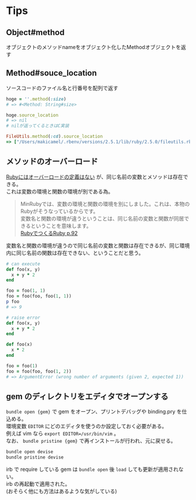 # Tips

## Object#method

オブジェクトのメソッドnameをオブジェクト化したMethodオブジェクトを返す

## Method#souce_location

ソースコードのファイル名と行番号を配列で返す

```ruby
hoge = ''.method(:size)
# => #<Method: String#size>

hoge.source_location
# => nil
# nilが返ってくるときはC実装

FileUtils.method(:cd).source_location
=> ["/Users/makicamel/.rbenv/versions/2.5.1/lib/ruby/2.5.0/fileutils.rb", 120]
```

## メソッドのオーバーロード

[Rubyにはオーバーロードの定義はない](https://pocke.hatenablog.com/entry/2019/04/28/014018) が、同じ名前の変数とメソッドは存在できる。  
これは変数の環境と関数の環境が別である為。

> MinRubyでは、変数の環境と関数の環境を別にしました。これは、本物のRubyがそうなっているからです。  
> 変数名と関数の環境が違うということは、同じ名前の変数と関数が同居できるということを意味します。  
> [RubyでつくるRuby p.92](https://www.lambdanote.com/products/ruby-ruby)

変数名と関数の環境が違うので同じ名前の変数と関数は存在できるが、同じ環境内に同じ名前の関数は存在できない、ということだと思う。  

```ruby
# can execute
def foo(x, y)
  x + y * 2
end

foo = foo(1, 1)
foo = foo(foo, foo(1, 1))
p foo
# => 9

# raise error
def foo(x, y)
  x + y * 2
end

def foo(x)
  x * 2
end

foo = foo(1)
foo = foo(foo, foo(1, 2))
# => ArgumentError (wrong number of arguments (given 2, expected 1))
```

## gem のディレクトリをエディタでオープンする

`bundle open {gem}` で gem をオープン、プリントデバッグや binding.pry を仕込める。  
環境変数 `EDITOR` にどのエディタを使うのか設定しておく必要がある。  
例えば vim なら `export EDITOR=/usr/bin/vim` 。  
なお、 `bundle pristine {gem}` で再インストールが行われ、元に戻せる。  

```bash
bundle open devise
bundle pristine devise
```

irb で require している gem は `bundle open` 後 `load` しても更新が適用されない。  
irb の再起動で適用された。  
(おそらく他にも方法はあるような気がしている)  
